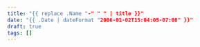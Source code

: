 ```yaml
---
title: "{{ replace .Name "-" " " | title }}"
date: "{{ .Date | dateFormat "2006-01-02T15:04:05-07:00" }}"
draft: true
tags: []
---
```



<!--more-->

